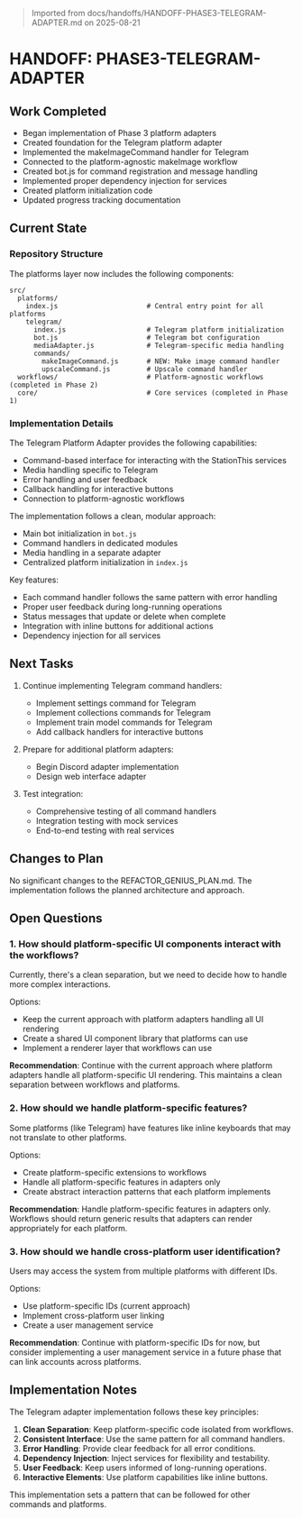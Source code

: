 > Imported from docs/handoffs/HANDOFF-PHASE3-TELEGRAM-ADAPTER.md on 2025-08-21

# HANDOFF: PHASE3-TELEGRAM-ADAPTER

## Work Completed
- Began implementation of Phase 3 platform adapters
- Created foundation for the Telegram platform adapter
- Implemented the makeImageCommand handler for Telegram
- Connected to the platform-agnostic makeImage workflow
- Created bot.js for command registration and message handling
- Implemented proper dependency injection for services
- Created platform initialization code
- Updated progress tracking documentation

## Current State

### Repository Structure
The platforms layer now includes the following components:

```
src/
  platforms/
    index.js                      # Central entry point for all platforms
    telegram/
      index.js                    # Telegram platform initialization
      bot.js                      # Telegram bot configuration
      mediaAdapter.js             # Telegram-specific media handling
      commands/
        makeImageCommand.js       # NEW: Make image command handler
        upscaleCommand.js         # Upscale command handler
  workflows/                      # Platform-agnostic workflows (completed in Phase 2)
  core/                           # Core services (completed in Phase 1)
```

### Implementation Details

The Telegram Platform Adapter provides the following capabilities:
- Command-based interface for interacting with the StationThis services
- Media handling specific to Telegram
- Error handling and user feedback
- Callback handling for interactive buttons
- Connection to platform-agnostic workflows

The implementation follows a clean, modular approach:
- Main bot initialization in `bot.js`
- Command handlers in dedicated modules
- Media handling in a separate adapter
- Centralized platform initialization in `index.js`

Key features:
- Each command handler follows the same pattern with error handling
- Proper user feedback during long-running operations
- Status messages that update or delete when complete
- Integration with inline buttons for additional actions
- Dependency injection for all services

## Next Tasks
1. Continue implementing Telegram command handlers:
   - Implement settings command for Telegram
   - Implement collections commands for Telegram
   - Implement train model commands for Telegram
   - Add callback handlers for interactive buttons

2. Prepare for additional platform adapters:
   - Begin Discord adapter implementation
   - Design web interface adapter

3. Test integration:
   - Comprehensive testing of all command handlers
   - Integration testing with mock services
   - End-to-end testing with real services

## Changes to Plan
No significant changes to the REFACTOR_GENIUS_PLAN.md. The implementation follows the planned architecture and approach.

## Open Questions

### 1. How should platform-specific UI components interact with the workflows?
Currently, there's a clean separation, but we need to decide how to handle more complex interactions.

Options:
- Keep the current approach with platform adapters handling all UI rendering
- Create a shared UI component library that platforms can use
- Implement a renderer layer that workflows can use

**Recommendation**: Continue with the current approach where platform adapters handle all platform-specific UI rendering. This maintains a clean separation between workflows and platforms.

### 2. How should we handle platform-specific features?
Some platforms (like Telegram) have features like inline keyboards that may not translate to other platforms.

Options:
- Create platform-specific extensions to workflows
- Handle all platform-specific features in adapters only
- Create abstract interaction patterns that each platform implements

**Recommendation**: Handle platform-specific features in adapters only. Workflows should return generic results that adapters can render appropriately for each platform.

### 3. How should we handle cross-platform user identification?
Users may access the system from multiple platforms with different IDs.

Options:
- Use platform-specific IDs (current approach)
- Implement cross-platform user linking
- Create a user management service

**Recommendation**: Continue with platform-specific IDs for now, but consider implementing a user management service in a future phase that can link accounts across platforms.

## Implementation Notes
The Telegram adapter implementation follows these key principles:

1. **Clean Separation**: Keep platform-specific code isolated from workflows.
2. **Consistent Interface**: Use the same pattern for all command handlers.
3. **Error Handling**: Provide clear feedback for all error conditions.
4. **Dependency Injection**: Inject services for flexibility and testability.
5. **User Feedback**: Keep users informed of long-running operations.
6. **Interactive Elements**: Use platform capabilities like inline buttons.

This implementation sets a pattern that can be followed for other commands and platforms. 